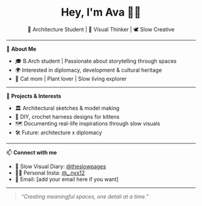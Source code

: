 <h1 align="center">Hey, I'm Ava 👩‍🎨</h1>
<p align="center">📐 Architecture Student | 📸 Visual Thinker | 🕊 Slow Creative</p>

---

🪷 **About Me**  
- 🎓 B.Arch student | Passionate about storytelling through spaces  
- 🌍 Interested in diplomacy, development & cultural heritage  
- 🐾 Cat mom | Plant lover | Slow living explorer  

---

🔧 **Projects & Interests**  
- 🏛 Architectural sketches & model making  
- 🧵 DIY, crochet harness designs for kittens  
- 🗺 Documenting real-life inspirations through slow visuals  
- 🛠 Future: architecture x diplomacy

---

📫 **Connect with me**  
- 🌿 Slow Visual Diary: [@theslowpages](https://instagram.com/theslowpages)  
- 🙋‍♀️ Personal Insta: [@_.nyx12](https://instagram.com/_.nyx12)  
- 📨 Email: [add your email here if you want]

---
> *“Creating meaningful spaces, one detail at a time.”*